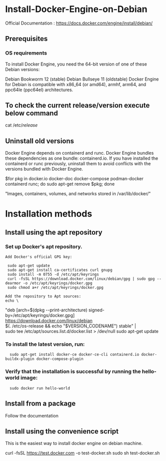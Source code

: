 # Install-Docker-Engine-on-Debian

Official Documentation : https://docs.docker.com/engine/install/debian/

## Prerequisites

### OS requirements
To install Docker Engine, you need the 64-bit version of one of these Debian versions:

Debian Bookworm 12 (stable)
Debian Bullseye 11 (oldstable)
Docker Engine for Debian is compatible with x86_64 (or amd64), armhf, arm64, and ppc64le (ppc64el) architectures.

## To check the current release/version execute below command

cat /etc/*release*

## Uninstall old versions 

Docker Engine depends on containerd and runc. Docker Engine bundles these dependencies as one bundle: containerd.io. If you have installed the containerd or runc previously, uninstall them to avoid conflicts with the versions bundled with Docker Engine.

$for pkg in docker.io docker-doc docker-compose podman-docker containerd runc; do sudo apt-get remove $pkg; done

"Images, containers, volumes, and networks stored in /var/lib/docker/"

# Installation methods 

## Install using the apt repository
   
   ### Set up Docker's apt repository.
    Add Docker's official GPG key:

     sudo apt-get update
     sudo apt-get install ca-certificates curl gnupg
     sudo install -m 0755 -d /etc/apt/keyrings
     curl -fsSL https://download.docker.com/linux/debian/gpg | sudo gpg --dearmor -o /etc/apt/keyrings/docker.gpg
     sudo chmod a+r /etc/apt/keyrings/docker.gpg

    Add the repository to Apt sources:
    echo \
  "deb [arch=$(dpkg --print-architecture) signed-by=/etc/apt/keyrings/docker.gpg] https://download.docker.com/linux/debian \
  $(. /etc/os-release && echo "$VERSION_CODENAME") stable" | \
    sudo tee /etc/apt/sources.list.d/docker.list > /dev/null
    sudo apt-get update

   ###  To install the latest version, run:

      sudo apt-get install docker-ce docker-ce-cli containerd.io docker-buildx-plugin docker-compose-plugin

   ### Verify that the installation is successful by running the hello-world image:

      sudo docker run hello-world

## Install from a package 

   Follow the documentation

## Install using the convenience script

This is the easiest way to install docker engine on debian machine.

curl -fsSL https://test.docker.com -o test-docker.sh
sudo sh test-docker.sh